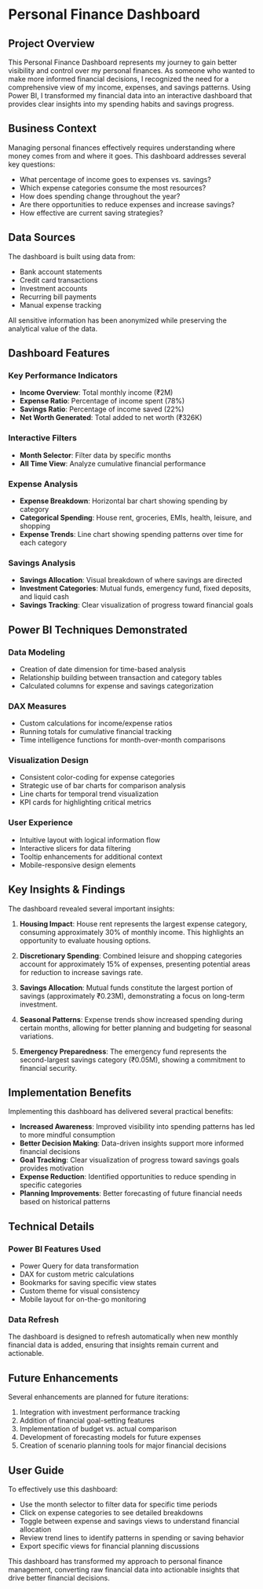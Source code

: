 # Personal Finance Dashboard

## Project Overview

This Personal Finance Dashboard represents my journey to gain better visibility and control over my personal finances. As someone who wanted to make more informed financial decisions, I recognized the need for a comprehensive view of my income, expenses, and savings patterns. Using Power BI, I transformed my financial data into an interactive dashboard that provides clear insights into my spending habits and savings progress.

## Business Context

Managing personal finances effectively requires understanding where money comes from and where it goes. This dashboard addresses several key questions:

- What percentage of income goes to expenses vs. savings?
- Which expense categories consume the most resources?
- How does spending change throughout the year?
- Are there opportunities to reduce expenses and increase savings?
- How effective are current saving strategies?

## Data Sources

The dashboard is built using data from:
- Bank account statements
- Credit card transactions
- Investment accounts
- Recurring bill payments
- Manual expense tracking

All sensitive information has been anonymized while preserving the analytical value of the data.

## Dashboard Features

### Key Performance Indicators
- **Income Overview**: Total monthly income (₹2M)
- **Expense Ratio**: Percentage of income spent (78%)
- **Savings Ratio**: Percentage of income saved (22%)
- **Net Worth Generated**: Total added to net worth (₹326K)

### Interactive Filters
- **Month Selector**: Filter data by specific months
- **All Time View**: Analyze cumulative financial performance

### Expense Analysis
- **Expense Breakdown**: Horizontal bar chart showing spending by category
- **Categorical Spending**: House rent, groceries, EMIs, health, leisure, and shopping
- **Expense Trends**: Line chart showing spending patterns over time for each category

### Savings Analysis
- **Savings Allocation**: Visual breakdown of where savings are directed
- **Investment Categories**: Mutual funds, emergency fund, fixed deposits, and liquid cash
- **Savings Tracking**: Clear visualization of progress toward financial goals

## Power BI Techniques Demonstrated

### Data Modeling
- Creation of date dimension for time-based analysis
- Relationship building between transaction and category tables
- Calculated columns for expense and savings categorization

### DAX Measures
- Custom calculations for income/expense ratios
- Running totals for cumulative financial tracking
- Time intelligence functions for month-over-month comparisons

### Visualization Design
- Consistent color-coding for expense categories
- Strategic use of bar charts for comparison analysis
- Line charts for temporal trend visualization
- KPI cards for highlighting critical metrics

### User Experience
- Intuitive layout with logical information flow
- Interactive slicers for data filtering
- Tooltip enhancements for additional context
- Mobile-responsive design elements

## Key Insights & Findings

The dashboard revealed several important insights:

1. **Housing Impact**: House rent represents the largest expense category, consuming approximately 30% of monthly income. This highlights an opportunity to evaluate housing options.

2. **Discretionary Spending**: Combined leisure and shopping categories account for approximately 15% of expenses, presenting potential areas for reduction to increase savings rate.

3. **Savings Allocation**: Mutual funds constitute the largest portion of savings (approximately ₹0.23M), demonstrating a focus on long-term investment.

4. **Seasonal Patterns**: Expense trends show increased spending during certain months, allowing for better planning and budgeting for seasonal variations.

5. **Emergency Preparedness**: The emergency fund represents the second-largest savings category (₹0.05M), showing a commitment to financial security.

## Implementation Benefits

Implementing this dashboard has delivered several practical benefits:

- **Increased Awareness**: Improved visibility into spending patterns has led to more mindful consumption
- **Better Decision Making**: Data-driven insights support more informed financial decisions
- **Goal Tracking**: Clear visualization of progress toward savings goals provides motivation
- **Expense Reduction**: Identified opportunities to reduce spending in specific categories
- **Planning Improvements**: Better forecasting of future financial needs based on historical patterns

## Technical Details

### Power BI Features Used
- Power Query for data transformation
- DAX for custom metric calculations
- Bookmarks for saving specific view states
- Custom theme for visual consistency
- Mobile layout for on-the-go monitoring

### Data Refresh
The dashboard is designed to refresh automatically when new monthly financial data is added, ensuring that insights remain current and actionable.

## Future Enhancements

Several enhancements are planned for future iterations:

1. Integration with investment performance tracking
2. Addition of financial goal-setting features
3. Implementation of budget vs. actual comparison
4. Development of forecasting models for future expenses
5. Creation of scenario planning tools for major financial decisions

## User Guide

To effectively use this dashboard:
- Use the month selector to filter data for specific time periods
- Click on expense categories to see detailed breakdowns
- Toggle between expense and savings views to understand financial allocation
- Review trend lines to identify patterns in spending or saving behavior
- Export specific views for financial planning discussions

This dashboard has transformed my approach to personal finance management, converting raw financial data into actionable insights that drive better financial decisions.